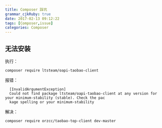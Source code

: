 ```yaml
---
title: Composer 踩坑
grammar_cjkRuby: true
date: 2017-02-13 09:12:22
tags: [Composer,issue]
categories: Composer
---
```



## 无法安装

执行：
````shell
composer require ltsteam/oapi-taobao-client
````

报错：

````shell
  [InvalidArgumentException]
  Could not find package ltsteam/oapi-taobao-client at any version for your minimum-stability (stable). Check the pac
  kage spelling or your minimum-stability
````

解决：

````shell
composer require orzcc/taobao-top-client dev-master
````

